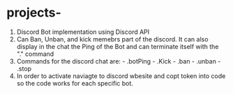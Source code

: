 # projects-
1. Discord Bot implementation using Discord API
2. Can Ban, Unban, and kick memebrs part of the discord. It can also display in the chat the Ping of the Bot and can terminate itself with the "." command
3. Commands for the discord chat are:
                                      - .botPing
                                      - .Kick
                                      - .ban
                                      - .unban
                                      - .stop
 4. In order to activate naviagte to discord wbesite and copt token into code so the code works for each specific bot.
                                      
                                
